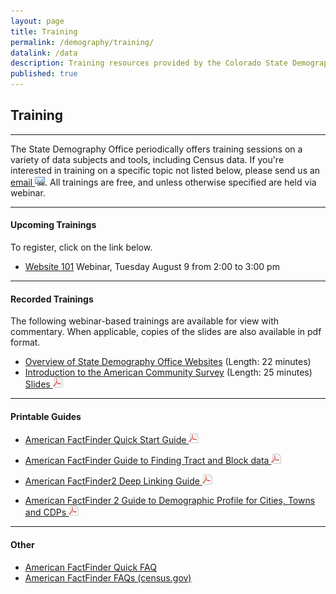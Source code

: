 ```yaml
---
layout: page
title: Training
permalink: /demography/training/
datalink: /data
description: Training resources provided by the Colorado State Demography Office.
published: true
---
```


## Training

- - -

The State Demography Office periodically offers training sessions on a variety of data subjects and tools, including Census data. If you\'re interested in training on a specific topic not listed below, please send us an [email ![email](/images/email_link.png 'send email')](mailto:barbara.musick@state.co.us). All trainings are free, and unless otherwise specified are held via webinar.

- - -

#### Upcoming Trainings

To register, click on the link below. 

- [Website 101](https://www.eventbrite.com/e/demography-website-101-tickets-26887410970) Webinar, Tuesday August 9 from 2:00 to 3:00 pm 

- - -

#### Recorded Trainings

The following webinar-based trainings are available for view with commentary. When applicable, copies of the slides are also available in pdf format.

- [Overview of State Demography Office Websites](http://codeptofla.adobeconnect.com/p9e7broy4a3/) (Length: 22 minutes)
- [Introduction to the American Community Survey](http://codeptofla.adobeconnect.com/p30058547/) (Length: 25 minutes)   [Slides ![pdf](/images/page_white_acrobat.png 'download pdf file')](https://drive.google.com/uc?export=download&id=0B-vz6H4k4SESRlVIMFFjQm5nODg)

- - -

#### Printable Guides

- [American FactFinder Quick Start Guide ![pdf](/images/page_white_acrobat.png 'download pdf file')](https://drive.google.com/uc?export=download&id=0B-vz6H4k4SESN0JubGJRNktLT3M)
- [American FactFinder Guide to Finding Tract and Block data ![pdf](/images/page_white_acrobat.png 'download pdf file')](https://drive.google.com/uc?export=download&id=0B-vz6H4k4SESQVZJdWs5LXRkekU)
- [American FactFinder2 Deep Linking Guide ![pdf](/images/page_white_acrobat.png 'download pdf file')](http://factfinder2.census.gov/files/AFF_deep_linking_guide.pdf)

- [American FactFinder 2 Guide to Demographic Profile for Cities, Towns and CDPs ![pdf](/images/page_white_acrobat.png 'download pdf file')](https://drive.google.com/uc?export=download&id=0B-vz6H4k4SESSy1qN29SNGVRZmc)

- - -

#### Other

- [American FactFinder Quick FAQ](/census-acs/census-data-aff-faq#american-fact-finder---frequently-asked-questions)
- [American FactFinder FAQs (census.gov)](https://ask.census.gov/faq.php?dept=769&id=5000)
